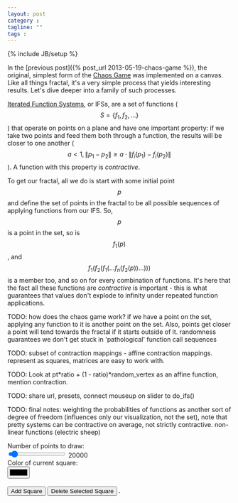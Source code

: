 ```yaml
---
layout: post
category : 
tagline: ""
tags : 
---
```

{% include JB/setup %}
<!-- Hack -->

In the [previous post]({% post_url 2013-05-19-chaos-game %}), the original, simplest form of the [Chaos Game](http://en.wikipedia.org/wiki/Chaos_game) was implemented on a canvas. Like all things fractal, it's a very simple process that yields interesting results. Let's dive deeper into a family of such processes.
<!-- more -->
[Iterated Function Systems](http://en.wikipedia.org/wiki/Iterated_function_system), or IFSs, are a set of functions ($$ S = \left\{f_1,f_2,...\right\} $$) that operate on points on a plane and have one important property: if we take two points and feed them both through a function, the results will be closer to one another ($$ a < 1, \left\| p_1 - p_2 \right\| \geq a \cdot \left\| f_i(p_1) - f_i(p_2) \right\| $$). A function with this property is *contractive*.

To get our fractal, all we do is start with some initial point $$ p $$ and define the set of points in the fractal to be all possible sequences of applying functions from our IFS. So, $$ p $$ is a point in the set, so is $$ f_1(p) $$, and $$ f_1(f_2(f_1(...f_n(f_2(p))...))) $$ is a member too, and so on for every combination of functions. It's here that the fact all these functions are *contractive* is important - this is what guarantees that values don't explode to infinity under repeated function applications.

TODO: how does the chaos game work? if we have a point on the set, applying any function to it is another point on the set. Also, points get closer a point will tend towards the fractal if it starts outside of it. randomness guarantees we don't get stuck in 'pathological' function call sequences

TODO: subset of contraction mappings - affine contraction mappings. represent as squares, matrices are easy to work with. 

TODO: Look at pt\*ratio + (1 - ratio)\*random_vertex as an affine function, mention contraction.

TODO: share url, presets, connect mouseup on slider to do_ifs()

TODO: final notes: weighting the probabilities of functions as another sort of degree of freedom (influences only our visualization, not the set), note that pretty systems can be contractive on average, not strictly contractive. non-linear functions (electric sheep)

<form>
  <div class="clearfix">
    <label for="points-in">Number of points to draw:</label>
    <div class="input">
      <input type="range" id="points-in" min="5000" max="300000" step="2950" onchange="pointsout.value=value" value="20000"/>
      <output id="pointsout">20000</output>
    </div>
  </div>
  <div class="clearfix">
    <label for="points-in">Color of current square:</label>
    <div class="input">
      <input type="color" id="color-field" value="#000"/>
    </div>
  </div>
  <br>
  <button onclick="add_square()" type="button" class="btn">Add Square
  </button>
  <button onclick="delete_selected()" type="button" class="btn">Delete Selected Square</button>
  <span style='position: relative; display: inline-block; margin-top: 1em; border: 1px solid #444'>
    <canvas id="ifs-renderer" width="500" height="500" style="position: absolute">
    </canvas>
    <canvas id="design-overlay" width="500" height="500">
    </canvas>
  </span>
</form>
<script src="/js/fabric.js">
</script>
<script src="/js/gl-matrix.js">
</script>
<script>
//<![CDATA[|

var ifs_canvas = document.getElementById('ifs-renderer'),
    design_canvas; // initialized only after MathJAX is loaded because interactions break otherwise

var rects = [
  make_ifs_element({top: 125, left: 250}),
  make_ifs_element({top: 375, left: 125}),
  make_ifs_element({top: 375, left: 375})
];

var presets = {
  sierpinski: [
    {top:125,left:250,scaleX:1,scaleY:1, angle:0},
    {top:375,left:125,scaleX:1,scaleY:1, angle:0},
    {top:375,left:375,scaleX:1,scaleY:1, angle:0}
    ]
}

function make_ifs_element(options) {
  var base = {width: 250, height: 250, top:250, left:250, fill: 'rgba(0,0,0,0.5)'};
  for(key in options) {
    if (options.hasOwnProperty(key)) {
      base[key] = options[key];
    }
  }

  var orientation_highlight = new fabric.Path('M 150 -115 L 240 -115 L 240 -25');
  orientation_highlight.set({fill:'rgba(0,0,0,0)', stroke: 'rgba(1,1,1)', opacity:0.8});


  var group = new fabric.Group([new fabric.Rect({width:250, height:250,top:0,left:125, fill:base.fill}),
    orientation_highlight], base);
  return group;
}

function add_square() {
  //design_canvas.add(new fabric.Rect({width: 250, height: 250, top:250, left:250, fill: 'rgba(0,0,0,0.4)'}));
  design_canvas.add(make_ifs_element());
  do_ifs();
}

function delete_selected() {
  var selected = design_canvas.getActiveObject();
  if (selected) {
    selected.remove();
    do_ifs();
  }
}

function bring_to_front(e) {
  e.target.bringToFront();
  update_colorpicker(e);
}


function fill_to_rgb(fill) {
  var vals = /rgba\((\d+),(\d+),(\d+),/.exec(fill),
    output = "#";

  for (var i = 1; i <= 3; i++) {
    var hex_part = parseInt(vals[i]).toString(16);
    if (hex_part.length === 1) {
      hex_part = "0" + hex_part;
    }
    output += hex_part;
  }
  return output;
}

function rgb_to_fill(rgb) {
  console.log(rgb);
  var vals = /\#([0-9a-f]{2})([0-9a-f]{2})([0-9a-f]{2})/.exec(rgb),
      r = parseInt(vals[1],16),
      g = parseInt(vals[2],16),
      b = parseInt(vals[3],16);
  return 'rgba(' + r + ',' + g + ',' + b +',0.5)';
}

function update_colorpicker(e) {
  var selected = design_canvas.getActiveObject();
  if (selected) {
    var newColor = fill_to_rgb(selected.item(1).fill),
        picker = document.getElementById("color-field");

    picker.value = newColor;
  }
}

function colorpicker_changed(e) {
  var selected = design_canvas.getActiveObject();
  if (selected) {
    var picker = document.getElementById("color-field");
    selected.set({fill:rgb_to_fill(picker.value)});
    //TODO:maybe?
    do_ifs();
  }
}
// actual IFS code
// turn ui data into matrices and colors
function do_ifs(e) {
  //TODO: redraw
  var matrices = [],
      colors = [],
      width = design_canvas.width,
      height = design_canvas.height;

  design_canvas.forEachObject(function(obj) {
    var x = obj.left,
        y = obj.top,
        matrix = mat2d.create();
    // change coordinate system from [0..width),[0..height) to (-0.5,0.5)^2
    // and represent the transform as a matrix
    mat2d.translate(matrix, matrix, [x/width - 0.5, y/width - 0.5]);
    // the divide by 2 is because the Rects are implicitly scaled down by a factor of 2
    // (their size is 250px/dimension, canvas is 500px/dim)
    // note: I'm increasing scale by a bit to let you manipulate smaller objects in the UI
    mat2d.scale(matrix, matrix, [obj.scaleX * 0.5, obj.scaleY * 0.5]);
    mat2d.rotate(matrix, matrix, -obj.angle*Math.PI/180);
    matrices.push(matrix);
    // get color from the rectangle's fill
    colors.push(obj.item(0).fill);
  });
  console.log(matrices);
  chaos_ifs(matrices, colors);
}
// use the chaos game to approximate a solution to the IFS
function chaos_ifs(matrices, colors) {
  var point_count = document.getElementById("points-in").value,
      width = ifs_canvas.width,
      height = ifs_canvas.height,
      ctx = ifs_canvas.getContext('2d'),
      xk = vec2.fromValues(Math.random() - 0.5, Math.random() - 0.5);

  ctx.clearRect(0, 0, ifs_canvas.width, ifs_canvas.height);
  ctx.fillStyle = 'rgba(0,0,0,128)';
  var start_time = new Date().getTime();
  // skip first 100 points
  for (var i = 0; i < point_count - 100; i++) {
    var randomMatrix = matrices[(Math.random()*matrices.length) | 0];
    // x[k+1] = randomMatrix*x[k]
    xk = vec2.transformMat2d(xk, xk, randomMatrix);
  }
  for (var i = 0; i < point_count - 100; i++) {
    var idx = ((Math.random()*matrices.length) | 0),
        randomMatrix = matrices[idx];
    ctx.fillStyle=colors[idx];
    // x[k+1] = randomMatrix*x[k]
    xk = vec2.transformMat2d(xk, xk, randomMatrix);
    // "cheating" by scaling components by a factor of 2 - make sure we fill the 
    ctx.fillRect((xk[0]*2+0.5)*width, (xk[1]*2+0.5)*height,1,1);
  }
  var total = (new Date().getTime()) - start_time;
  console.log("drawing time: " + total + "ms");
}

function apply_transforms(transforms) {
  var xform;
  design_canvas.clear();
  for (var i = 0; i < transforms.length; i++) {
    xform = transforms[i];
    /*design_canvas.add(new fabric.Rect({
      top: xform.top,
      left: xform.left,
      width: 250,
      height: 250,
      scaleX: xform.scale_x,
      scaleY: xform.scale_y,
      angle: xform.angle,
      fill: 'rgba(0,0,0,0.4)'
    }));*/
    design_canvas.add(make_ifs_element(xform));
  }
}

function params_from_hash(){
  if (!location.hash) {
    return;
  }

  var valueStrings = location.hash.split('#')[1].split(','),
      points = parseInt(valueStrings.shift());

  if ((points >= 5000 ) && (points <= 300000)) {
    document.getElementById("points-in").value = points;
    document.getElementById("pointsout").value = points;
  }

  var transforms = Array();
  for(var i = 0; i < valueStrings.length; i += 5) {
    transforms.push({
      top: parseFloat(valueStrings.shift()),
      left: parseFloat(valueStrings.shift()),
      scaleX: parseFloat(valueStrings.shift()),
      scaleY: parseFloat(valueStrings.shift()),
      angle: parseFloat(valueStrings.shift())
    });
  }
  apply_transforms(transforms);
}

function on_mathjax_load() {
  document.getElementById('color-field').addEventListener('change',function() {colorpicker_changed()}, false);
  design_canvas = new fabric.Canvas('design-overlay');
  //design_canvas.add.apply(design_canvas, rects);
  apply_transforms(presets['sierpinski']);
  design_canvas.on({
    'object:modified': do_ifs,
    'object:selected': bring_to_front,
  })
  params_from_hash();
  do_ifs();
}
//]]>
</script>
<script type="text/x-mathjax-config">
  MathJax.Hub.Queue(on_mathjax_load);
</script>
<script type="text/javascript" src="http://cdn.mathjax.org/mathjax/latest/MathJax.js?config=TeX-AMS-MML_HTMLorMML"></script>

